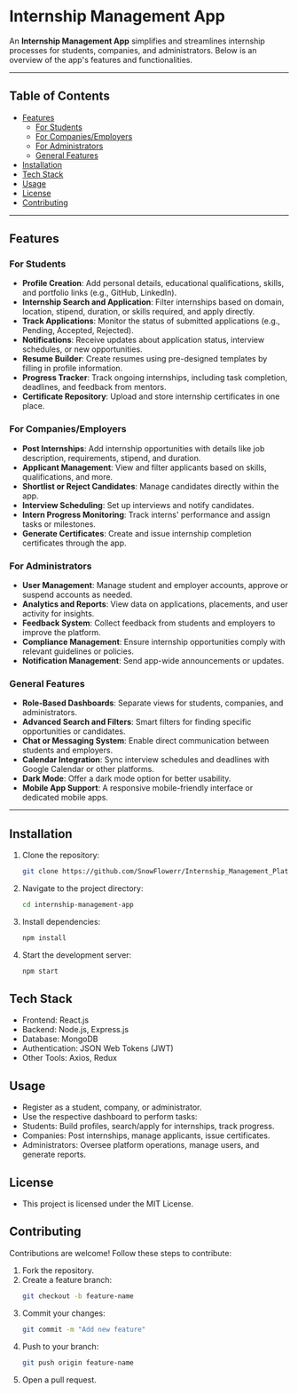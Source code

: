 # Internship Management App

An **Internship Management App** simplifies and streamlines internship processes for students, companies, and administrators. Below is an overview of the app's features and functionalities.

---

## Table of Contents
- [Features](#features)
  - [For Students](#for-students)
  - [For Companies/Employers](#for-companiesemployers)
  - [For Administrators](#for-administrators)
  - [General Features](#general-features)
- [Installation](#installation)
- [Tech Stack](#tech-stack)
- [Usage](#usage)
- [License](#license)
- [Contributing](#contributing)

---

## Features

### For Students
- **Profile Creation**: Add personal details, educational qualifications, skills, and portfolio links (e.g., GitHub, LinkedIn).
- **Internship Search and Application**: Filter internships based on domain, location, stipend, duration, or skills required, and apply directly.
- **Track Applications**: Monitor the status of submitted applications (e.g., Pending, Accepted, Rejected).
- **Notifications**: Receive updates about application status, interview schedules, or new opportunities.
- **Resume Builder**: Create resumes using pre-designed templates by filling in profile information.
- **Progress Tracker**: Track ongoing internships, including task completion, deadlines, and feedback from mentors.
- **Certificate Repository**: Upload and store internship certificates in one place.

### For Companies/Employers
- **Post Internships**: Add internship opportunities with details like job description, requirements, stipend, and duration.
- **Applicant Management**: View and filter applicants based on skills, qualifications, and more.
- **Shortlist or Reject Candidates**: Manage candidates directly within the app.
- **Interview Scheduling**: Set up interviews and notify candidates.
- **Intern Progress Monitoring**: Track interns' performance and assign tasks or milestones.
- **Generate Certificates**: Create and issue internship completion certificates through the app.

### For Administrators
- **User Management**: Manage student and employer accounts, approve or suspend accounts as needed.
- **Analytics and Reports**: View data on applications, placements, and user activity for insights.
- **Feedback System**: Collect feedback from students and employers to improve the platform.
- **Compliance Management**: Ensure internship opportunities comply with relevant guidelines or policies.
- **Notification Management**: Send app-wide announcements or updates.

### General Features
- **Role-Based Dashboards**: Separate views for students, companies, and administrators.
- **Advanced Search and Filters**: Smart filters for finding specific opportunities or candidates.
- **Chat or Messaging System**: Enable direct communication between students and employers.
- **Calendar Integration**: Sync interview schedules and deadlines with Google Calendar or other platforms.
- **Dark Mode**: Offer a dark mode option for better usability.
- **Mobile App Support**: A responsive mobile-friendly interface or dedicated mobile apps.

---

## Installation
1. Clone the repository:
   ```bash
   git clone https://github.com/SnowFlowerr/Internship_Management_Platform-Frontend.git
2. Navigate to the project directory:
    ```bash
    cd internship-management-app
3. Install dependencies:
    ```bash
    npm install
4. Start the development server:
    ```bash
    npm start
## Tech Stack
- Frontend: React.js
- Backend: Node.js, Express.js
- Database: MongoDB
- Authentication: JSON Web Tokens (JWT)
- Other Tools: Axios, Redux
## Usage
- Register as a student, company, or administrator.
- Use the respective dashboard to perform tasks:
- Students: Build profiles, search/apply for internships, track progress.
- Companies: Post internships, manage applicants, issue certificates.
- Administrators: Oversee platform operations, manage users, and generate reports.
  
## License
- This project is licensed under the MIT License.

## Contributing
Contributions are welcome! Follow these steps to contribute:

1. Fork the repository.
2. Create a feature branch:
    ```bash
    git checkout -b feature-name
2. Commit your changes:
    ```bash
    git commit -m "Add new feature"
4. Push to your branch:
    ```bash
    git push origin feature-name
5. Open a pull request.
